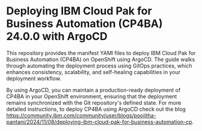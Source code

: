# Deploying IBM Cloud Pak for Business Automation (CP4BA) 24.0.0 with ArgoCD
This repository provides the manifest YAMl files to deploy IBM Cloud Pak for Business Automation (CP4BA) on OpenShift using ArgoCD. The guide walks through automating the deployment process using GitOps practices, which enhances consistency, scalability, and self-healing capabilities in your deployment workflow.

By using ArgoCD, you can maintain a production-ready deployment of CP4BA in your OpenShift environment, ensuring that the deployment remains synchronized with the Git repository's defined state. For more detailed instructions, to deploy CP4BA using ArgoCD check out the blog https://community.ibm.com/community/user/blogs/poojitha-pantani/2024/11/08/deploying-ibm-cloud-pak-for-business-automation-cp.
